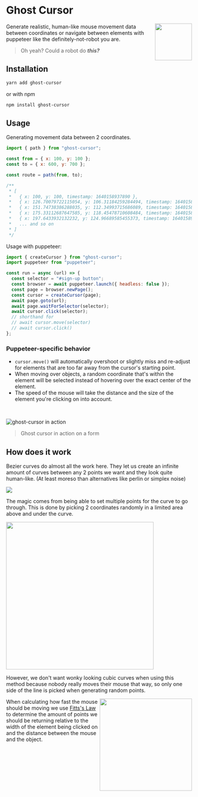 # Ghost Cursor

<img src="https://media2.giphy.com/media/26ufp2LYURTvL5PRS/giphy.gif" width="100" align="right">

Generate realistic, human-like mouse movement data between coordinates or navigate between elements with puppeteer
like the definitely-not-robot you are.

> Oh yeah? Could a robot do _**this?**_

## Installation

```sh
yarn add ghost-cursor
```

or with npm

```sh
npm install ghost-cursor
```

## Usage

Generating movement data between 2 coordinates.

```js
import { path } from "ghost-cursor";

const from = { x: 100, y: 100 };
const to = { x: 600, y: 700 };

const route = path(from, to);

/**
 * [
 *   { x: 100, y: 100, timestamp: 1640158937890 },
 *   { x: 126.70079722115054, y: 106.31184259284494, timestamp: 1640158939620 },
 *   { x: 151.74738386288035, y: 112.34993715686089, timestamp: 1640158939565 },
 *   { x: 175.33112687647585, y: 118.45478710608484, timestamp: 1640158939763 },
 *   { x: 197.6433932132232, y: 124.96689585455373, timestamp: 1640158939408 },
 *   ... and so on
 * ]
 */
```

Usage with puppeteer:

```js
import { createCursor } from "ghost-cursor";
import puppeteer from "puppeteer";

const run = async (url) => {
  const selector = "#sign-up button";
  const browser = await puppeteer.launch({ headless: false });
  const page = browser.newPage();
  const cursor = createCursor(page);
  await page.goto(url);
  await page.waitForSelector(selector);
  await cursor.click(selector);
  // shorthand for
  // await cursor.move(selector)
  // await cursor.click()
};
```

### Puppeteer-specific behavior

- `cursor.move()` will automatically overshoot or slightly miss and re-adjust for elements that are too far away
  from the cursor's starting point.
- When moving over objects, a random coordinate that's within the element will be selected instead of
  hovering over the exact center of the element.
- The speed of the mouse will take the distance and the size of the element you're clicking on into account.

<br>

![ghost-cursor in action](https://cdn.discordapp.com/attachments/418699380833648644/664110683054538772/acc_gen.gif)

> Ghost cursor in action on a form

## How does it work

Bezier curves do almost all the work here. They let us create an infinite amount of curves between any 2 points we want
and they look quite human-like. (At least moreso than alternatives like perlin or simplex noise)

![](https://mamamoo.xetera.dev/😽🤵👲🧦👵.png)

The magic comes from being able to set multiple points for the curve to go through. This is done by picking
2 coordinates randomly in a limited area above and under the curve.

<img src="https://mamamoo.xetera.dev/🧣👎😠🧟✍.png" width="400">

However, we don't want wonky looking cubic curves when using this method because nobody really moves their mouse
that way, so only one side of the line is picked when generating random points.

<img src="http://simonwallner.at/ext/fitts/shannon.png" width="250" align="right">
When calculating how fast the mouse should be moving we use <a href="https://en.wikipedia.org/wiki/Fitts%27s_law">Fitts's Law</a>
to determine the amount of points we should be returning relative to the width of the element being clicked on and the distance
between the mouse and the object.
